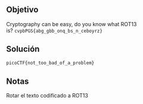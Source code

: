 ## Objetivo
Cryptography can be easy, do you know what ROT13 is? `cvpbPGS{abg_gbb_onq_bs_n_ceboyrz}`
## Solución
```bash
picoCTF{not_too_bad_of_a_problem}
```
## Notas
Rotar el texto codificado a ROT13